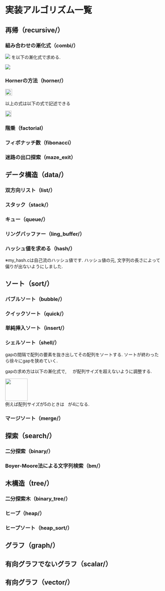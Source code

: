 # 実装アルゴリズム一覧

## 再帰（recursive/）
### 組み合わせの漸化式（combi/）

<img src="https://user-images.githubusercontent.com/65803919/150450882-fd2ad717-cf44-41df-9797-151dd6585a2b.png"> を以下の漸化式で求める.

<img src="https://user-images.githubusercontent.com/65803919/150450933-4349a3e8-700e-4011-b99e-c97b3d8d2d59.png">

### Hornerの方法（horner/）

<img src="https://user-images.githubusercontent.com/65803919/150663572-230d53aa-496c-4cbf-ba1a-10931b5e70ae.png" style="height: 22px; width: auto;">

以上の式は以下の式で記述できる

<img src="https://user-images.githubusercontent.com/65803919/150663589-faeecf1a-ffc0-4f38-a1e3-61c2077b537a.png" style="height: 20px; width: auto;">

### 階乗（factorial）
### フィボナッチ数（fibonacci）
### 迷路の出口探索（maze_exit）

## データ構造（data/）
### 双方向リスト（list/）
### スタック（stack/）
### キュー（queue/）
### リングバッファー（ling_buffer/）
### ハッシュ値を求める（hash/）
※my_hash.cは自己流のハッシュ値です. ハッシュ値の元, 文字列の長さによって偏りが出ないようにしました.

## ソート（sort/）
### バブルソート（bubble/）
### クイックソート（quick/）
### 単純挿入ソート（insert/）
### シェルソート（shell/）
gapの間隔で配列の要素を抜き出してその配列をソートする. 
ソートが終わったら徐々にgapを狭めていく. 

gapの求め方は以下の漸化式で, <img src="https://user-images.githubusercontent.com/65803919/150663645-36ae606e-bc53-49f1-b67d-e67e88610ab8.png" style="height: 12px; width: auto;"> が配列サイズを超えないように調整する.

<img src="https://user-images.githubusercontent.com/65803919/150663956-25fa1620-2c8f-4358-bec0-2ccd60569fd7.png" style="height: 72px; width: auto;">
<br>
例えば配列サイズが5のときは<span><img src="https://user-images.githubusercontent.com/65803919/150663645-36ae606e-bc53-49f1-b67d-e67e88610ab8.png" style="height: 12px; width: auto;"></span>が4になる.

### マージソート（merge/）

## 探索（search/）
### 二分探索（binary/）
### Boyer-Moore法による文字列検索（bm/）

## 木構造（tree/）
### 二分探索木（binary_tree/）
### ヒープ（heap/）
### ヒープソート（heap_sort/）

## グラフ（graph/）
## 有向グラフでないグラフ（scalar/）
## 有向グラフ（vector/）